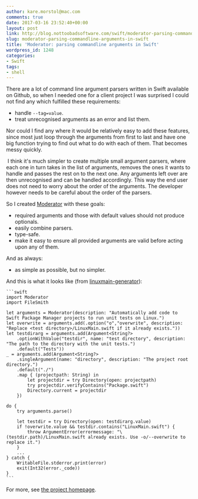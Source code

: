 ```yaml
---
author: kare.morstol@mac.com
comments: true
date: 2017-03-16 23:52:40+00:00
layout: post
link: http://blog.nottoobadsoftware.com/swift/moderator-parsing-commandline-arguments-in-swift/
slug: moderator-parsing-commandline-arguments-in-swift
title: 'Moderator: parsing commandline arguments in Swift'
wordpress_id: 1248
categories:
- Swift
tags:
- shell
---
```


There are a lot of command line argument parsers written in Swift available on Github, so when I needed one for a client project I was surprised I could not find any which fulfilled these requirements: 

* handle `--tag=value`.
* treat unrecognised arguments as an error and list them.

Nor could I find any where it would be relatively easy to add these features, since most just loop through the arguments from first to last and have one big function trying to find out what to do with each of them. That becomes messy quickly.

 I think it's much simpler to create multiple small argument parsers, where each one in turn takes in the list of arguments, removes the ones it wants to handle and passes the rest on to the next one. Any arguments left over are then unrecognised and can be handled accordingly. This way the end user does not need to worry about the order of the arguments. The developer however needs to be careful about the order of the parsers.

<!-- more -->

So I created [Moderator](https://github.com/kareman/Moderator) with these goals:

* required arguments and those with default values should not produce optionals.
* easily combine parsers.
* type-safe.
* make it easy to ensure all provided arguments are valid before acting upon any of them.

And as always:

* as simple as possible, but no simpler.

And this is what it looks like (from [linuxmain-generator](https://github.com/kareman/linuxmain-generator)):
    
    ```swift
    import Moderator
    import FileSmith
    
    let arguments = Moderator(description: "Automatically add code to Swift Package Manager projects to run unit tests on Linux.")
    let overwrite = arguments.add(.option("o","overwrite", description: "Replace <test directory>/LinuxMain.swift if it already exists."))
    let testdirarg = arguments.add(Argument<String?>
        .optionWithValue("testdir", name: "test directory", description: "The path to the directory with the unit tests.")
        .default("Tests"))
    _ = arguments.add(Argument<String?>
        .singleArgument(name: "directory", description: "The project root directory.")
        .default("./")
        .map { (projectpath: String) in
            let projectdir = try Directory(open: projectpath)
            try projectdir.verifyContains("Package.swift")
            Directory.current = projectdir
        })
    
    do {
        try arguments.parse()
    
        let testdir = try Directory(open: testdirarg.value)
        if !overwrite.value && testdir.contains("LinuxMain.swift") {
            throw ArgumentError(errormessage: "\(testdir.path)/LinuxMain.swift already exists. Use -o/--overwrite to replace it.")
        }
        ...
    } catch {
        WritableFile.stderror.print(error)
        exit(Int32(error._code))
    }
    ```

For more, see [the project homepage](https://github.com/kareman/Moderator/#built-in-parsers).
